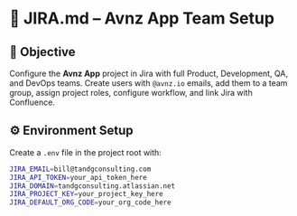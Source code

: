 # 📄 JIRA.md – Avnz App Team Setup

## 🎯 Objective
Configure the **Avnz App** project in Jira with full Product, Development, QA, and DevOps teams.
Create users with `@avnz.io` emails, add them to a team group, assign project roles, configure workflow, and link Jira with Confluence.

## ⚙️ Environment Setup
Create a `.env` file in the project root with:

```bash
JIRA_EMAIL=bill@tandgconsulting.com
JIRA_API_TOKEN=your_api_token_here
JIRA_DOMAIN=tandgconsulting.atlassian.net
JIRA_PROJECT_KEY=your_project_key_here
JIRA_DEFAULT_ORG_CODE=your_org_code_here
```